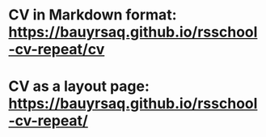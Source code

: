 # CV in Markdown format: <https://bauyrsaq.github.io/rsschool-cv-repeat/cv>

# CV as a layout page: <https://bauyrsaq.github.io/rsschool-cv-repeat/>
